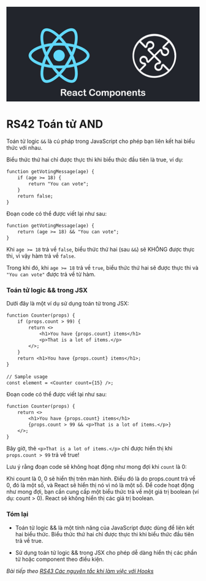
![Create-HTML-1](images/components.jpg) 

# RS42 Toán tử AND

Toán tử logic `&&` là cú pháp trong JavaScript cho phép bạn liên kết hai biểu thức với nhau.

Biểu thức thứ hai chỉ được thực thi khi biểu thức đầu tiên là true, ví dụ:

```
function getVotingMessage(age) {
    if (age >= 18) {
        return "You can vote";
    }
    return false;
}
```

Đoạn code có thể được viết lại như sau:

```
function getVotingMessage(age) {
    return (age >= 18) && "You can vote";
}
```

Khi `age >= 18` trả về `false`, biểu thức thứ hai (sau `&&`) sẽ KHÔNG được thực thi, vì vậy hàm trả về `false`.

Trong khi đó, khi `age >= 18` trả về `true`, biểu thức thứ hai sẽ được thực thi và `"You can vote"` được trả về từ hàm.

### Toán tử logic && trong JSX

Dưới đây là một ví dụ sử dụng toán tử trong JSX:

```
function Counter(props) {
    if (props.count > 99) {
        return <>
            <h1>You have {props.count} items</h1>
            <p>That is a lot of items.</p>
        </>;
    }
    return <h1>You have {props.count} items</h1>;
}

// Sample usage
const element = <Counter count={15} />;
```

Đoạn code có thể được viết lại như sau:

```
function Counter(props) {
    return <>
        <h1>You have {props.count} items</h1>
        {props.count > 99 && <p>That is a lot of items.</p>}
    </>;
}
```

Bây giờ, thẻ `<p>That is a lot of items.</p>` chỉ được hiển thị khi `props.count > 99` trả về true!

Lưu ý rằng đoạn code sẽ không hoạt động như mong đợi khi `count` là 0:

Khi count là 0, 0 sẽ hiển thị trên màn hình. Điều đó là do props.count trả về 0, đó là một số, và React sẽ hiển thị nó vì nó là một số. Để code hoạt động như mong đợi, bạn cần cung cấp một biểu thức trả về một giá trị boolean (ví dụ: count > 0). React sẽ không hiển thị các giá trị boolean.

### Tóm lại

- Toán tử logic && là một tính năng của JavaScript được dùng để liên kết hai biểu thức. Biểu thức thứ hai chỉ được thực thi khi biểu thức đầu tiên trả về true.

- Sử dụng toán tử logic && trong JSX cho phép dễ dàng hiển thị các phần tử hoặc component theo điều kiện.

*Bài tiếp theo [RS43 Các nguyên tắc khi làm việc với Hooks](/lesson/session/session_043_hooks.md)*